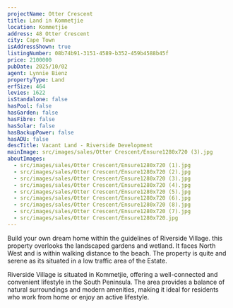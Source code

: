 ```yaml
---
projectName: Otter Crescent
title: Land in Kommetjie
location: Kommetjie
address: 48 Otter Crescent
city: Cape Town
isAddressShown: true
listingNumber: 08b74b91-3151-4589-b352-459b4588b45f
price: 2100000
pubDate: 2025/10/02
agent: Lynnie Bienz
propertyType: Land
erfSize: 464
levies: 1622
isStandalone: false
hasPool: false
hasGarden: false
hasFibre: false
hasSolar: false
hasBackupPower: false
hasADU: false
descTitle: Vacant Land - Riverside Development
mainImage: src/images/sales/Otter Crescent/Ensure1280x720 (3).jpg
aboutImages:
  - src/images/sales/Otter Crescent/Ensure1280x720 (1).jpg
  - src/images/sales/Otter Crescent/Ensure1280x720 (2).jpg
  - src/images/sales/Otter Crescent/Ensure1280x720 (3).jpg
  - src/images/sales/Otter Crescent/Ensure1280x720 (4).jpg
  - src/images/sales/Otter Crescent/Ensure1280x720 (5).jpg
  - src/images/sales/Otter Crescent/Ensure1280x720 (6).jpg
  - src/images/sales/Otter Crescent/Ensure1280x720 (8).jpg
  - src/images/sales/Otter Crescent/Ensure1280x720 (7).jpg
  - src/images/sales/Otter Crescent/Ensure1280x720.jpg
---
```

Build your own dream home within the guidelines of Riverside Village. this property overlooks the landscaped gardens and wetland. It faces North West and is within walking distance to the beach. The property is quite and serene as its situated in a low traffic area of the Estate.

Riverside Village is situated in Kommetjie, offering a well-connected and convenient lifestyle in the South Peninsula. The area provides a balance of natural surroundings and modern amenities, making it ideal for residents who work from home or enjoy an active lifestyle.